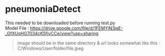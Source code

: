 # pneumoniaDetect

This needed to be downloaded before running test.py <br>
Model File : https://drive.google.com/file/d/1FEMYjN3ieE-_GfXUoHG7034cK5fjvCCe/view?usp=sharing

>image should be in the same directory & url looks somewhat like this : C/Windows/User/folder/file.jpeg
